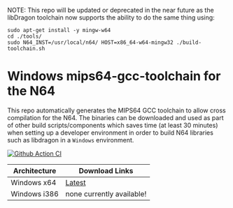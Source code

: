 NOTE: This repo will be updated or deprecated in the near future as the libDragon toolchain now supports the ability to do the same thing using:
```
sudo apt-get install -y mingw-w64
cd ./tools/
sudo N64_INST=/usr/local/n64/ HOST=x86_64-w64-mingw32 ./build-toolchain.sh
```

# Windows mips64-gcc-toolchain for the N64

This repo automatically generates the MIPS64 GCC toolchain to allow cross compilation for the N64. 
The binaries can be downloaded and used as part of other build scripts/components which saves time (at least 30 minutes) when setting up a developer environment in order to build N64 libraries such as libdragon in a `Windows` environment.

[![Github Action CI](https://github.com/n64-tools/mips64-gcc-toolchain/actions/workflows/build-toolchain.yml/badge.svg)](https://github.com/n64-tools/mips64-gcc-toolchain/actions/workflows/build-toolchain.yml)

Architecture | Download Links
--- | ---
Windows x64 | [Latest](https://github.com/n64-tools/mips64-gcc-toolchain/releases/latest/download/gcc-toolchain-mips64-win64.zip)
Windows i386 | none currently available!
